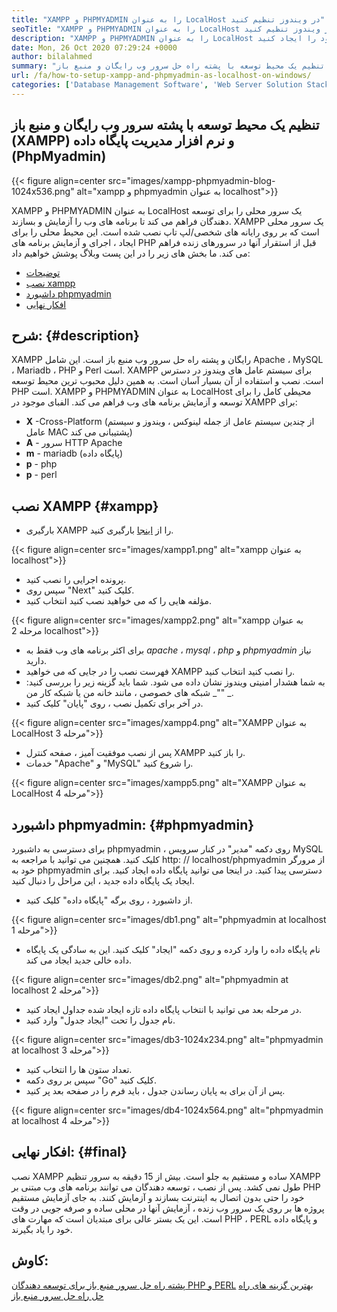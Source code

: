 ```yaml
---
title: "XAMPP و PHPMYADMIN را به عنوان LocalHost در ویندوز تنظیم کنید" 
seoTitle: "XAMPP و PHPMYADMIN را به عنوان LocalHost در ویندوز تنظیم کنید" 
description: "XAMPP و PHPMYADMIN را به عنوان LocalHost در ویندوز تنظیم کنید. برای آزمایش و ساخت برنامه های وب ، محیط تست محلی رایگان و منبع باز خود را ایجاد کنید." 
date: Mon, 26 Oct 2020 07:29:24 +0000
author: bilalahmed
summary: "تنظیم یک محیط توسعه با پشته راه حل سرور وب رایگان و منبع باز (XAMPP) و نرم افزار مدیریت پایگاه داده (PHPMYADMIN)" 
url: /fa/how-to-setup-xampp-and-phpmyadmin-as-localhost-on-windows/
categories: ['Database Management Software', 'Web Server Solution Stack']
---
```


## تنظیم یک محیط توسعه با پشته سرور وب رایگان و منبع باز (XAMPP) و نرم افزار مدیریت پایگاه داده (PhpMyadmin)

{{< figure align=center src="images/xampp-phpmyadmin-blog-1024x536.png" alt="xampp و phpmyadmin به عنوان localhost">}}

XAMPP و PHPMYADMIN به عنوان LocalHost یک سرور محلی را برای توسعه دهندگان فراهم می کند تا برنامه های وب را آزمایش و بسازند. XAMPP یک سرور محلی است که بر روی رایانه های شخصی/لپ تاپ نصب شده است. این محیط محلی را برای ایجاد ، اجرای و آزمایش برنامه های PHP قبل از استقرار آنها در سرورهای زنده فراهم می کند.
ما بخش های زیر را در این پست وبلاگ پوشش خواهیم داد:
  * [توضیحات][1]
  * [نصب xampp][2]
  * [داشبورد phpmyadmin][3]
  * [افکار نهایی][4]

## شرح: {#description}

XAMPP رایگان و پشته راه حل سرور وب منبع باز است. این شامل Apache ، MySQL ، Mariadb ، PHP و Perl است. XAMPP برای سیستم عامل های ویندوز در دسترس است. نصب و استفاده از آن بسیار آسان است. به همین دلیل محبوب ترین محیط توسعه PHP است. XAMPP و PHPMYADMIN به عنوان LocalHost محیطی کامل را برای توسعه و آزمایش برنامه های وب فراهم می کند.
الفبای موجود در XAMPP برای:
* **X** -Cross-Platform (از چندین سیستم عامل از جمله لینوکس ، ویندوز و سیستم عامل MAC پشتیبانی می کند)
* **A** - سرور HTTP Apache
* **m** - mariadb (پایگاه داده)
* **p** - php
* **p** - perl

## نصب XAMPP {#xampp}

  * بارگیری XAMPP را از [اینجا][5] بارگیری کنید.

{{< figure align=center src="images/xampp1.png" alt="xampp به عنوان localhost">}}

  * پرونده اجرایی را نصب کنید.
  * سپس روی "Next" کلیک کنید.
  * مؤلفه هایی را که می خواهید نصب کنید انتخاب کنید.

{{< figure align=center src="images/xampp2.png" alt="xampp به عنوان مرحله 2 localhost">}}

  * برای اکثر برنامه های وب فقط به _apache_ ، _mysql_ ، _php_ و _phpmyadmin_ نیاز دارید.
  * فهرست نصب را در جایی که می خواهید XAMPP را نصب کنید انتخاب کنید.
  * به شما هشدار امنیتی ویندوز نشان داده می شود. شما باید گزینه زیر را بررسی کنید: "_ شبکه های خصوصی ، مانند خانه من یا شبکه کار من" _.
  * در آخر برای تکمیل نصب ، روی "پایان" کلیک کنید.

{{< figure align=center src="images/xampp4.png" alt="XAMPP به عنوان LocalHost مرحله 3">}}

  * پس از نصب موفقیت آمیز ، صفحه کنترل XAMPP را باز کنید.
  * خدمات "Apache" و "MySQL" را شروع کنید.

{{< figure align=center src="images/xampp5.png" alt="XAMPP به عنوان LocalHost مرحله 4">}}


## داشبورد phpmyadmin: {#phpmyadmin}

برای دسترسی به داشبورد phpmyadmin ، روی دکمه "مدیر" در کنار سرویس MySQL کلیک کنید. همچنین می توانید با مراجعه به http: // localhost/phpmyadmin از مرورگر خود به phpmyadmin دسترسی پیدا کنید. در اینجا می توانید پایگاه داده ایجاد کنید. برای ایجاد یک پایگاه داده جدید ، این مراحل را دنبال کنید.
  * از داشبورد ، روی برگه "پایگاه داده" کلیک کنید.

{{< figure align=center src="images/db1.png" alt="phpmyadmin at localhost مرحله 1">}}

  * نام پایگاه داده را وارد کرده و روی دکمه "ایجاد" کلیک کنید. این به سادگی یک پایگاه داده خالی جدید ایجاد می کند.

{{< figure align=center src="images/db2.png" alt="phpmyadmin at localhost مرحله 2">}}

  * در مرحله بعد می توانید با انتخاب پایگاه داده تازه ایجاد شده جداول ایجاد کنید.
  * نام جدول را تحت "ایجاد جدول" وارد کنید.

{{< figure align=center src="images/db3-1024x234.png" alt="phpmyadmin at localhost مرحله 3">}}

  * تعداد ستون ها را انتخاب کنید.
  * سپس بر روی دکمه "Go" کلیک کنید.
  * پس از آن برای به پایان رساندن جدول ، باید فرم را در صفحه بعد پر کنید.

{{< figure align=center src="images/db4-1024x564.png" alt="phpmyadmin at localhost مرحله 4">}}


## افکار نهایی: {#final}

نصب XAMPP ساده و مستقیم به جلو است. بیش از 15 دقیقه به سرور تنظیم XAMPP طول نمی کشد. پس از نصب ، توسعه دهندگان می توانند برنامه های وب مبتنی بر PHP خود را حتی بدون اتصال به اینترنت بسازند و آزمایش کنند. به جای آزمایش مستقیم پروژه ها بر روی یک سرور وب زنده ، آزمایش آنها در محلی ساده و صرفه جویی در وقت است. این یک بستر عالی برای مبتدیان است که مهارت های PHP ، PERL و پایگاه داده خود را یاد بگیرند.

## کاوش:
[پشته راه حل سرور منبع باز برای توسعه دهندگان PHP و PERL][6]
[بهترین گزینه های راه حل راه حل سرور منبع باز][7]



[1]: #description
[2]: #xampp
[3]: #phpmyadmin
[4]: #final
[5]: https://www.apachefriends.org/de/download.html
[6]: https://products.containerize.com/solution-stack/xampp
[7]: https://products.containerize.com/solution-stack/
